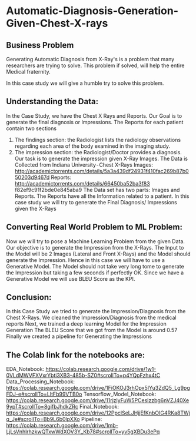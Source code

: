 # Automatic-Diagnosis-Generation-Given-Chest-X-rays

## Business Problem
Generating Automatic Diagnosis from X-Ray's is a problem that many researchers are trying to solve. 
This problem if solved, will help the entire Medical fraternity.

In this case study we will give a humble try to solve this problem.

## Understanding the Data:
In the Case Study, we have the Chest X Rays and Reports. Our Goal is to generate the final diagnosis or Impressions.
The Reports for each patient contain two sections
1. The findings section: the Radiologist lists the radiology observations regarding each area of the body examined in the imaging study.
2. The impression section: the Radiologist/Doctor provides a diagnosis.
Our task is to generate the impression given X-Ray Images.
The Data is Collected from Indiana University - Chest X-Rays
Images: http://academictorrents.com/details/5a3a439df24931f410fac269b87b050203d9467d
Reports: http://academictorrents.com/details/66450ba52ba3f83 f82ef9c91f2bde0e845aba9
The Data set has two parts: Images and Reports.
The Reports have all the Information related to a patient.
In this case study we will try to generate the Final Diagnosis/ Impressions given the X-Rays

## Converting Real World Problem to ML Problem:
Now we will try to pose a Machine Learning Problem from the given Data.
Our objective is to generate the Impression from the X-Rays.
The Input to the Model will be 2 Images (Lateral and Front X-Rays) and the Model should generate the Impression.
Hence in this case we will have to use a Generative Model.
The Model should not take very long tome to generate the Impression but taking a few seconds if perfectly OK.
Since we have a Generative Model we will use BLEU Score as the KPI.

## Conclusion:
In this Case Study we tried to generate the Impression/Diagnosis from the Chest X-Rays.
We cleaned the Impression/Diagnosis from the medical reports
Next, we trained a deep learning Model for the Impression Generation
The BLEU Score that we got from the Model is around 0.57
Finally we created a pipeline for Generating the Impressions

## The Colab link for the notebooks are:

EDA_Notebook: https://colab.research.google.com/drive/1w1-0VLdMWVFXVxrYbti3XB3-485b-SZ0#scrollTo=p4YQpFzhx4tC
Data_Processing_Notebook: https://colab.research.google.com/drive/1FiOKOJ3rhOpx5IYu3ZdQ5_Lg9pgFDJ-e#scrollTo=LltFb99VTB0o
Tensorflow_Model_Notebook: https://colab.research.google.com/drive/11rjzlyFuW5PCeslzzbg6nVZJ40Xe9ypT#scrollTo=8gifbJhdkZRc
Final_Notebook: https://colab.research.google.com/drive/12PpclSeLJHjjEfKnbOIG4RKa8TWjq_Je#scrollTo=Bb9L6b0lpXXo
Pipeline: https://colab.research.google.com/drive/1mb-LjLsVnhlrhzkwQTxwWdXOV3Y_Kb78#scrollTo=yv5gXBDu3ePq
